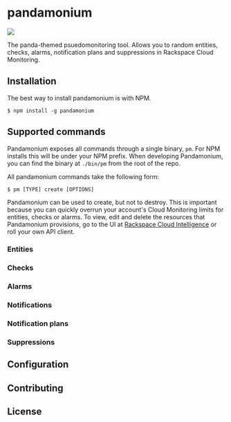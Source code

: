 pandamonium
===========

![](http://e226c44521bc93014891-95071af5d2ef5fa7fb6048ccd0393c38.r12.cf1.rackcdn.com/panda-licking-chops.gif)

The panda-themed psuedomonitoring tool. Allows you to random entities, checks,
alarms, notification plans and suppressions in Rackspace Cloud Monitoring.

## Installation

The best way to install pandamonium is with NPM.

```
$ npm install -g pandamonium
```

## Supported commands

Pandamonium exposes all commands through a single binary, `pm`. For NPM installs
this will be under your NPM prefix. When developing Pandamonium, you can find the
binary at `./bin/pm` from the root of the repo.

All pandamonium commands take the following form:

```
$ pm [TYPE] create [OPTIONS]
```

Pandamonium can be used to create, but not to destroy. This is important because
you can quickly overrun your account's Cloud Monitoring limits for entities, checks
or alarms. To view, edit and delete the resources that Pandamonium provisions, go
to the UI at [Rackspace Cloud Intelligence](https://intelligence.rackspace.com) or
roll your own API client.

### Entities

### Checks

### Alarms

### Notifications

### Notification plans

### Suppressions

## Configuration

## Contributing

## License
